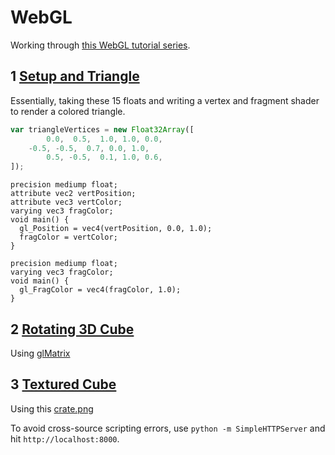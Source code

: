 # WebGL

Working through [this WebGL tutorial series](https://www.youtube.com/playlist?list=PLjcVFFANLS5zH_PeKC6I8p0Pt1hzph_rt).

## 1 [Setup and Triangle](https://www.youtube.com/playlist?list=PLjcVFFANLS5zH_PeKC6I8p0Pt1hzph_rt)

Essentially, taking these 15 floats and writing a vertex and fragment shader to render a colored triangle.

```javascript
var triangleVertices = new Float32Array([
        0.0,  0.5,  1.0, 1.0, 0.0,
    -0.5, -0.5,  0.7, 0.0, 1.0,
        0.5, -0.5,  0.1, 1.0, 0.6,
]);
```

```
precision mediump float;
attribute vec2 vertPosition;
attribute vec3 vertColor;
varying vec3 fragColor;
void main() {
  gl_Position = vec4(vertPosition, 0.0, 1.0);
  fragColor = vertColor;
}
```

```
precision mediump float;
varying vec3 fragColor;
void main() {
  gl_FragColor = vec4(fragColor, 1.0);
}
```

## 2 [Rotating 3D Cube](https://youtu.be/3yLL9ADo-ko)

Using [glMatrix](https://glmatrix.net/)

## 3 [Textured Cube](https://youtu.be/hpnd11doMgc)

Using this [crate.png](https://github.com/sessamekesh/IndigoCS-webgl-tutorials/blob/master/03%20-%20Textured%20Cube/crate.png)

To avoid cross-source scripting errors, use `python -m SimpleHTTPServer` and hit `http://localhost:8000`.